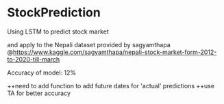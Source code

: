 # StockPrediction
Using LSTM to predict stock market

and apply to the Nepali dataset provided by sagyamthapa @https://www.kaggle.com/sagyamthapa/nepali-stock-market-form-2012-to-2020-till-march 

Accuracy of model: 12%

++need to add function to add future dates for 'actual' predictions
++use TA for better accuracy
